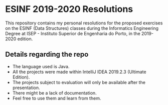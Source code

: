 # ESINF 2019-2020 Resolutions #

This repository contains my personal resolutions for the proposed exercises on the ESINF (Data Structures) classes during the Informatics Engineering Degree at ISEP - Instituto Superior de Engenharia do Porto, in the 2019-2020 edition.

## Details regarding the repo

- The language used is Java.
- All the projects were made within IntelliJ IDEA 2019.2.3 (Ultimate Edition).
- The projects subject to evaluation will only be available after the presentation.
- There might be a lack of documentation.
- Feel free to use them and learn from them. 
